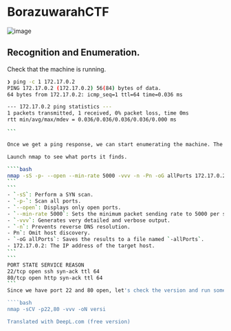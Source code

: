 
# BorazuwarahCTF
![image](https://github.com/user-attachments/assets/30562465-cc76-411d-9c42-d8cf6859c980)

## Recognition and Enumeration.

Check that the machine is running.

````bash
❯ ping -c 1 172.17.0.2
PING 172.17.0.2 (172.17.0.2) 56(84) bytes of data.
64 bytes from 172.17.0.2: icmp_seq=1 ttl=64 time=0.036 ms

--- 172.17.0.2 ping statistics ---
1 packets transmitted, 1 received, 0% packet loss, time 0ms
rtt min/avg/max/mdev = 0.036/0.036/0.036/0.036/0.000 ms

```

Once we get a ping response, we can start enumerating the machine. The ttl=64 may indicate that it is a **Linux** machine.

Launch nmap to see what ports it finds.

````bash
nmap -sS -p- --open --min-rate 5000 -vvv -n -Pn -oG allPorts 172.17.0.2
```
```
- `-sS`: Perform a SYN scan.
- `-p-`: Scan all ports.
- `--open`: Displays only open ports.
- `--min-rate 5000`: Sets the minimum packet sending rate to 5000 per second.
- `-vvv`: Generates very detailed and verbose output.
- `-n`: Prevents reverse DNS resolution.
- Pn`: Omit host discovery.
- `-oG allPorts`: Saves the results to a file named `-allPorts`.
- 172.17.0.2: The IP address of the target host.
```
```
PORT STATE SERVICE REASON
22/tcp open ssh syn-ack ttl 64
80/tcp open http syn-ack ttl 64
```
Since we have port 22 and 80 open, let's check the version and run some basic scripts to see what information we get.

````bash
nmap -sCV -p22,80 -vvv -oN versi

Translated with DeepL.com (free version)
